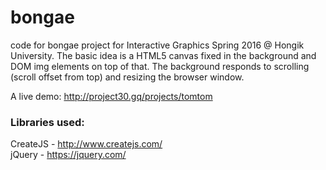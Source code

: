 # bongae
code for bongae project for Interactive Graphics Spring 2016 @ Hongik University.
The basic idea is a HTML5 canvas fixed in the background and DOM img elements on top of that. 
The background responds to scrolling (scroll offset from top) and resizing the browser window.

A live demo: http://project30.gq/projects/tomtom  

### Libraries used:
CreateJS - http://www.createjs.com/  
jQuery - https://jquery.com/  

